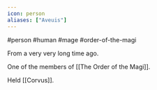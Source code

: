 ```yaml
---
icon: person 
aliases: ["Aveuis"]
---
```

#person #human #mage #order-of-the-magi

From a very very long time ago.

One of the members of [[The Order of the Magi]].

Held [[Corvus]].